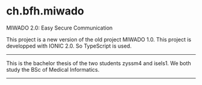 # ch.bfh.miwado
MIWADO 2.0: Easy Secure Communication


This project is a new version of the old project MIWADO 1.0.
This project is developped with IONIC 2.0. So TypeScript is used.

------------------------------------------

This is the bachelor thesis of the two students zyssm4 and isels1. We both study the BSc of Medical Informatics.

------------------------------------------

